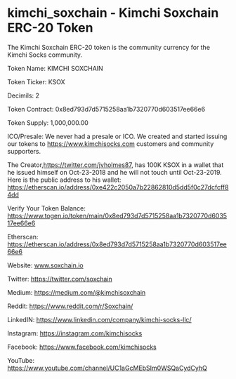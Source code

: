 # kimchi_soxchain - Kimchi Soxchain ERC-20 Token

The Kimchi Soxchain ERC-20  token is the community currency for the Kimchi Socks community.

Token Name: KIMCHI SOXCHAIN

Token Ticker: KSOX

Decimils: 2

Token Contract: 0x8ed793d7d5715258aa1b7320770d603517ee66e6

Token Supply: 1,000,000.00

ICO/Presale: We never had a presale or ICO. We created and started issuing our tokens to https://www.kimchisocks.com customers and community supporters. 

The Creator,https://twitter.com/jvholmes87, has 100K KSOX in a wallet that he issued himself on Oct-23-2018 and he will not touch until Oct-23-2019. Here is the public address to his wallet: https://etherscan.io/address/0xe422c2050a7b22862810d5dd5f0c27dcfcff84dd

Verify Your Token Balance: https://www.togen.io/token/main/0x8ed793d7d5715258aa1b7320770d603517ee66e6

Etherscan: https://etherscan.io/address/0x8ed793d7d5715258aa1b7320770d603517ee66e6

Website: www.soxchain.io

Twitter: https://twitter.com/soxchain

Medium: https://medium.com/@kimchisoxchain

Reddit: https://www.reddit.com/r/Soxchain/

LinkedIN: https://www.linkedin.com/company/kimchi-socks-llc/

Instagram: https://instagram.com/kimchisocks

Facebook: https://www.facebook.com/kimchisocks

YouTube: https://www.youtube.com/channel/UC1aGcMEbSIm0WSQaCydCyhQ

